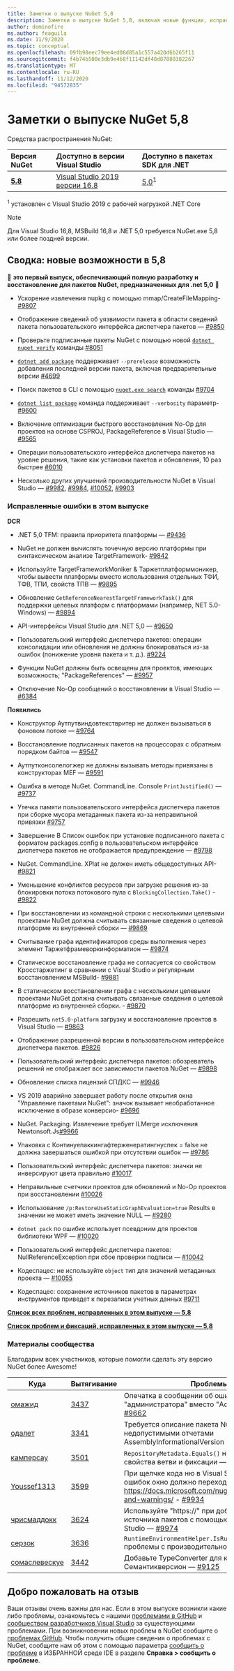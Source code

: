 ```yaml
---
title: Заметки о выпуске NuGet 5,8
description: Заметки о выпуске NuGet 5,8, включая новые функции, исправления ошибок и DCR.
author: dominofire
ms.author: feaguila
ms.date: 11/9/2020
ms.topic: conceptual
ms.openlocfilehash: 09fb98eec79ee4ed08d85a1c557a420d6b265f11
ms.sourcegitcommit: f4b74b500e3db9e468f11142df48d87880382267
ms.translationtype: MT
ms.contentlocale: ru-RU
ms.lasthandoff: 11/12/2020
ms.locfileid: "94572835"
---
```

# <a name="nuget-58-release-notes"></a>Заметки о выпуске NuGet 5,8

Средства распространения NuGet:

| Версия NuGet | Доступно в версии Visual Studio | Доступно в пакетах SDK для .NET |
|:---|:---|:---|
| [**5.8**](https://nuget.org/downloads) | [Visual Studio 2019 версии 16.8](https://visualstudio.microsoft.com/downloads/) | [5,0](https://dotnet.microsoft.com/download/dotnet-core/5.0)<sup>1</sup> |

<sup>1</sup> установлен с Visual Studio 2019 с рабочей нагрузкой .NET Core
  
> [!NOTE]
> Для Visual Studio 16,8, MSBuild 16,8 и .NET 5,0 требуется NuGet.exe 5,8 или более поздней версии.


## <a name="summary-whats-new-in-58"></a>Сводка: новые возможности в 5,8
🎉 **это первый выпуск, обеспечивающий полную разработку и восстановление для пакетов NuGet, предназначенных для .net 5,0** 🎉

* Ускорение извлечения nupkg с помощью mmap/CreateFileMapping- [#9807](https://github.com/NuGet/Home/issues/9807)

* Отображение сведений об уязвимости пакета в области сведений пакета пользовательского интерфейса диспетчера пакетов — [#9850](https://github.com/NuGet/Home/issues/9850)

* Проверьте подписанные пакеты NuGet с помощью новой [`dotnet nuget verify`](https://docs.microsoft.com/dotnet/core/tools/dotnet-nuget-verify) команды [#8051](https://github.com/NuGet/Home/issues/8051)

* [`dotnet add package`](https://docs.microsoft.com/dotnet/core/tools/dotnet-add-package#:~:text=dotnet%20add%20package%201%20Name%202%20Synopsis%203,when%20targeting%20a%20specific%20framework.%20...%206%20Examples) поддерживает `--prerelease` возможность добавления последней версии пакета, включая предварительные версии [#4699](https://github.com/NuGet/Home/issues/4699)

* Поиск пакетов в CLI с помощью [`nuget.exe search`](https://docs.microsoft.com/nuget/reference/cli-reference/cli-ref-search) команды [#9704](https://github.com/NuGet/Home/issues/9704)

* [`dotnet list package`](https://docs.microsoft.com/dotnet/core/tools/dotnet-list-package) команда поддерживает `--verbosity` параметр- [#9600](https://github.com/NuGet/Home/issues/9600)

* Включение оптимизации быстрого восстановления No-Op для проектов на основе CSPROJ, PackageReference в Visual Studio — [#9565](https://github.com/NuGet/Home/issues/9565)

* Операции пользовательского интерфейса диспетчера пакетов на уровне решения, такие как установки пакетов и обновления, 10 раз быстрее [#6010](https://github.com/NuGet/Home/issues/6010)

* Несколько других улучшений производительности NuGet в Visual Studio — [#9982](https://github.com/NuGet/Home/issues/9982), [#9984](https://github.com/NuGet/Home/issues/9984), [#10052](https://github.com/NuGet/Home/issues/10052), [#9903](https://github.com/NuGet/Home/issues/9903)


### <a name="issues-fixed-in-this-release"></a>Исправленные ошибки в этом выпуске

**DCR**

* .NET 5,0 TFM: правила приоритета платформы — [#9436](https://github.com/NuGet/Home/issues/9436)

* NuGet не должен вычислять точечную версию платформы при синтаксическом анализе TargetFramework- [#9842](https://github.com/NuGet/Home/issues/9842)

* Используйте TargetFrameworkMoniker & Таржетплатформмоникер, чтобы вывести платформы вместо использования отдельных ТФИ, ТФВ, ТПИ, свойств ТПВ — [#9895](https://github.com/NuGet/Home/issues/9895)

* Обновление `GetReferenceNearestTargetFrameworkTask()` для поддержки целевых платформ с платформами (например, NET 5.0-Windows) — [#9894](https://github.com/NuGet/Home/issues/9894)

* API-интерфейсы Visual Studio для .NET 5,0 — [#9650](https://github.com/NuGet/Home/issues/9650)

* Пользовательский интерфейс диспетчера пакетов: операции консолидации или обновления не должны блокироваться из-за ошибок (понижение уровня пакета и т. д.). [#9224](https://github.com/NuGet/Home/issues/9224)

* Функции NuGet должны быть освещены для проектов, имеющих возможность; "PackageReferences" — [#9957](https://github.com/NuGet/Home/issues/9957)

* Отключение No-Op сообщений о восстановлении в Visual Studio — [#6384](https://github.com/NuGet/Home/issues/6384)

**Появились**

* Конструктор Аутпутвиндовтекствритер не должен вызываться в фоновом потоке — [#9764](https://github.com/NuGet/Home/issues/9764)

* Восстановление подписанных пакетов на процессорах с обратным порядком байтов — [#9547](https://github.com/NuGet/Home/issues/9547)

* Аутпутконсолелогжер не должны вызывать методы привязаны в конструкторах MEF — [#9591](https://github.com/NuGet/Home/issues/9591)

* Ошибка в методе NuGet. CommandLine. Console `PrintJustified()` — [#9737](https://github.com/NuGet/Home/issues/9737)

* Утечка памяти пользовательского интерфейса диспетчера пакетов при сборке мусора метаданных пакета из-за неправильной привязки [#9757](https://github.com/NuGet/Home/issues/9757)

* Завершение В Список ошибок при установке подписанного пакета с форматом packages.config в пользовательском интерфейсе диспетчера пакетов не отображается предупреждение — [#9798](https://github.com/NuGet/Home/issues/9798)

* NuGet. CommandLine. XPlat не должен иметь общедоступных API- [#9821](https://github.com/NuGet/Home/issues/9821)

* Уменьшение конфликтов ресурсов при загрузке решения из-за блокировки потока потокового пула с `BlockingCollection.Take()`  -  [#9822](https://github.com/NuGet/Home/issues/9822)

* При восстановлении из командной строки с несколькими целевыми проектами NuGet должна считывать связанные сведения о целевой платформе из внутренней сборки — [#9869](https://github.com/NuGet/Home/issues/9869)

* Считывание графа идентификаторов среды выполнения через элемент Таржетфрамеворкинформатион — [#9874](https://github.com/NuGet/Home/issues/9874)

* Статическое восстановление графа не согласуется со свойством Кросстаржетинг в сравнении с Visual Studio и регулярным восстановлением MSBuild- [#9881](https://github.com/NuGet/Home/issues/9881)

* В статическом восстановлении графа с несколькими целевыми проектами NuGet должна считывать связанные сведения о целевой платформе из внутренней сборки. - [#9870](https://github.com/NuGet/Home/issues/9870)

* Разрешить `net5.0-platform` загрузку и восстановление проектов в Visual Studio — [#9863](https://github.com/NuGet/Home/issues/9863)

* Отображение разрешенной версии в пользовательском интерфейсе диспетчера пакетов. [#9826](https://github.com/NuGet/Home/issues/9826)

* Пользовательский интерфейс диспетчера пакетов: обозреватель решений не отображает все зависимости пакетов NuGet — [#9898](https://github.com/NuGet/Home/issues/9898)

* Обновление списка лицензий СПДКС — [#9946](https://github.com/NuGet/Home/issues/9946)

* VS 2019 аварийно завершает работу после открытия окна "Управление пакетами NuGet": значок вызывает необработанное исключение в образе конверсио- [#9696](https://github.com/NuGet/Home/issues/9696)

* NuGet. Packaging. Извлечение требует ILMerge исключения Newtonsoft.Js[#9966](https://github.com/NuGet/Home/issues/9966)

* Упаковка с Континуепаккингафтерженератингнуспек = false не должна завершаться ошибкой при отсутствии ошибок — [#9786](https://github.com/NuGet/Home/issues/9786)

* Пользовательский интерфейс диспетчера пакетов: значки не инверсируют цвета правильно [#10017](https://github.com/NuGet/Home/issues/10017)

* Неправильные счетчики проектов для обновлений и No-Op проектов при восстановлении [#10026](https://github.com/NuGet/Home/issues/10026)

* Использование `/p:RestoreUseStaticGraphEvaluation=true` Results в значении не может иметь значение NULL — [#9280](https://github.com/NuGet/Home/issues/9280)

* `dotnet pack` по ошибке использует псевдоним для проектов библиотеки WPF — [#10020](https://github.com/NuGet/Home/issues/10020)

* Пользовательский интерфейс диспетчера пакетов: NullReferenceException при сбое проверки подписи — [#10042](https://github.com/NuGet/Home/issues/10042)

* Кодеспацес: не используйте `object` тип для значений метаданных проекта — [#10055](https://github.com/NuGet/Home/issues/10055)

* Кодеспацес: сохранение источников пакетов в параметрах инструментов приведет к перезаписи учетных данных [#9711](https://github.com/NuGet/Home/issues/9711)


**[Список всех проблем, исправленных в этом выпуске — 5,8](https://app.zenhub.com/workspaces/nuget-client-team-55aec9a240305cf007585881/reports/release?release=5f03519b777e78b4ffb2edeb)**

**[Список проблем и фиксаций, исправленных в этом выпуске — 5,8](https://github.com/NuGet/NuGet.Client/compare/5.7.0.6726...5.8.0.6930)**

### <a name="community-contributions"></a>Материалы сообщества

Благодарим всех участников, которые помогли сделать эту версию NuGet более Awesome!

|Куда|Вытягивание|Проблемы|
|----|----|----|
[омажид](https://github.com/omajid) | [3437](https://github.com/NuGet/NuGet.Client/pull/3437) | Опечатка в сообщении об ошибке. "администратора" вместо "Administrator" — [#9662](https://github.com/NuGet/Home/issues/9662)
[одалет](https://github.com/odalet) | [3341](https://github.com/NuGet/NuGet.Client/pull/3341) | Требуется описание пакета NuGet с недопустимыми отчетами AssemblyInformationalVersion "- [#5548](https://github.com/NuGet/Home/issues/5548)
[камперсау](https://github.com/campersau) | [3501](https://github.com/NuGet/NuGet.Client/pull/3501) | `RepositoryMetadata.Equals()` не учитывает свойства ветви и фиксации — [#9613](https://github.com/NuGet/Home/issues/9613)
[Youssef1313](https://github.com/Youssef1313) | [3599](https://github.com/NuGet/NuGet.Client/pull/3599) | При щелчке кода ню в Visual Studio список ошибок окно должно переходить в https://docs.microsoft.com/nuget/reference/errors-and-warnings/  -  [#9934](https://github.com/NuGet/Home/issues/9934)
[чрисмаддокк](https://github.com/ChrisMaddock) | [3624](https://github.com/NuGet/NuGet.Client/pull/3624) | Используйте "https://" при добавлении нового источника пакетов с помощью параметров Visual Studio — [#9974](https://github.com/NuGet/Home/issues/9974)
[серзок](https://github.com/Therzok) | [3636](https://github.com/NuGet/NuGet.Client/pull/3636) | `RuntimeEnvironmentHelper.IsRunningOnVisualStudio` проблемы с производительностью Mono- [#9989](https://github.com/NuGet/Home/issues/9989)
[сомаслевескуе](https://github.com/thomaslevesque) | [3442](https://github.com/NuGet/NuGet.Client/pull/3442) | Добавьте TypeConverter для класса Семантикверсион — [#9125](https://github.com/NuGet/Home/issues/9125)


## <a name="feedback-welcome"></a>Добро пожаловать на отзыв

Ваши отзывы очень важны для нас.  Если в этом выпуске возникли какие либо проблемы, ознакомьтесь с нашими [проблемами в GitHub](https://github.com/NuGet/Home/issues) и [сообществом разработчиков Visual Studio](https://developercommunity.visualstudio.com/) за существующими проблемами.  При возникновении новых проблем в NuGet сообщите о [проблемах GitHub](hhttps://github.com/NuGet/Home/issues/new).
Чтобы получить общие сведения о проблемах с NuGet, сообщите нам об этом с помощью параметра [сообщить о проблеме](https://docs.microsoft.com/visualstudio/ide/how-to-report-a-problem-with-visual-studio) в ИЗБРАННОЙ среде IDE в разделе **Справка > сообщить о проблеме**.
